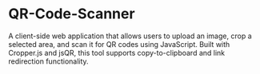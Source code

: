 # QR-Code-Scanner
A client-side web application that allows users to upload an image, crop a selected area, and scan it for QR codes using JavaScript. Built with Cropper.js and jsQR, this tool supports copy-to-clipboard and link redirection functionality.
